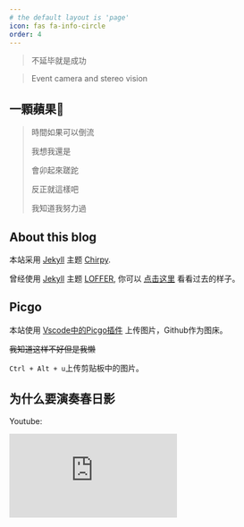 ```yaml
---
# the default layout is 'page'
icon: fas fa-info-circle
order: 4
---
```

> 不延毕就是成功

> Event camera and stereo vision

## 一顆蘋果🍎

> 時間如果可以倒流
>
> 我想我還是
>
> 會卯起來蹉跎
>
> 反正就這樣吧
>
> 我知道我努力過

## About this blog

本站采用 [Jekyll](https://jekyllrb.com/) 主题 [Chirpy](https://github.com/cotes2020/jekyll-theme-chirpy).

曾经使用 [Jekyll](https://jekyllrb.com/) 主题 [LOFFER](https://fromendworld.github.io/LOFFER/), 你可以 [点击这里](https://2c984r83y.github.io/first_blog/) 看看过去的样子。

## Picgo

本站使用 [Vscode中的Picgo插件](https://picgo.github.io/PicGo-Doc/zh/guide/config.html#github%E5%9B%BE%E5%BA%8A) 上传图片，Github作为图床。

~~我知道这样不好但是我懒~~

`Ctrl + Alt + u`上传剪贴板中的图片。

## 为什么要演奏春日影
Youtube:
<iframe
  class="embed-video youtube"
  loading="lazy"
  src="https://www.youtube.com/embed/W8DCWI_Gc9c"
  title="YouTube video player"
  frameborder="0"
  allow="accelerometer; autoplay; clipboard-write; encrypted-media; gyroscope; picture-in-picture"
  allowfullscreen
></iframe>

